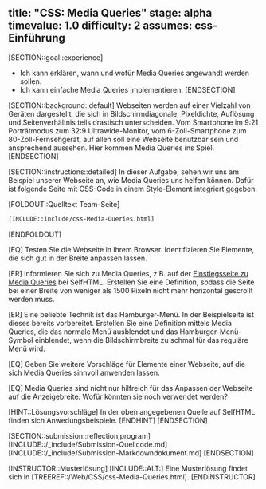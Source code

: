 title: "CSS: Media Queries"
stage: alpha
timevalue: 1.0
difficulty: 2
assumes: css-Einführung
---

[SECTION::goal::experience]
 - Ich kann erklären, wann und wofür Media Queries angewandt werden sollen.
 - Ich kann einfache Media Queries implementieren.
[ENDSECTION]

[SECTION::background::default]
Webseiten werden auf einer Vielzahl von Geräten dargestellt, die sich in Bildschirmdiagonale, 
Pixeldichte, Auflösung und Seitenverhältnis teils drastisch unterscheiden. Vom Smartphone im 9:21 
Porträtmodus zum 32:9 Ultrawide-Monitor, vom 6-Zoll-Smartphone zum 80-Zoll-Fernsehgerät,
auf allen soll eine Webseite benutzbar sein und ansprechend aussehen.
Hier kommen Media Queries ins Spiel.
[ENDSECTION]

[SECTION::instructions::detailed]
In dieser Aufgabe, sehen wir uns am Beispiel unserer Webseite an, wie Media Queries uns helfen können. 
Dafür ist folgende Seite mit CSS-Code in einem Style-Element integriert gegeben.

[FOLDOUT::Quelltext Team-Seite]
```html
[INCLUDE::include/css-Media-Queries.html]
```
[ENDFOLDOUT]

[EQ] Testen Sie die Webseite in ihrem Browser. 
Identifizieren Sie Elemente, die sich gut in der Breite anpassen lassen. 

[ER] Informieren Sie sich zu Media Queries, z.B. auf der 
[Einstiegsseite zu Media Queries](https://wiki.selfhtml.org/wiki/CSS/Media_Queries/Einstieg) 
bei SelfHTML. 
Erstellen Sie eine Definition, sodass die Seite bei einer Breite von weniger als 
1500 Pixeln nicht mehr horizontal gescrollt werden muss.

[ER] Eine beliebte Technik ist das Hamburger-Menü. 
In der Beispielseite ist dieses bereits vorbereitet.
Erstellen Sie eine Definition mittels Media Queries, die das normale Menü ausblendet 
und das Hamburger-Menü-Symbol einblendet, wenn die Bildschirmbreite zu schmal für das reguläre Menü wird.

[EQ] Geben Sie weitere Vorschläge für Elemente einer Webseite, 
auf die sich Media Queries sinnvoll anwenden lassen.

[EQ] Media Queries sind nicht nur hilfreich für das Anpassen der Webseite auf die Anzeigebreite.
Wofür könnten sie noch verwendet werden?

[HINT::Lösungsvorschläge]
In der oben angegebenen Quelle auf SelfHTML finden sich Anwedungsbeispiele.
[ENDHINT]
[ENDSECTION]

[SECTION::submission::reflection,program]
[INCLUDE::/_include/Submission-Quellcode.md]
[INCLUDE::/_include/Submission-Markdowndokument.md]
[ENDSECTION]

[INSTRUCTOR::Musterlösung]
[INCLUDE::ALT:]
Eine Musterlösung findet sich in [TREEREF::/Web/CSS/css-Media-Queries.html].
[ENDINSTRUCTOR]
